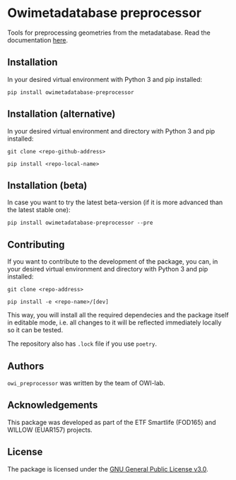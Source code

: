 # Owimetadatabase preprocessor

Tools for preprocessing geometries from the metadatabase. Read the documentation [here](https://owi-lab.github.io/owimetadatabase-preprocessor/).

## Installation

In your desired virtual environment with Python 3 and pip installed:

``pip install owimetadatabase-preprocessor``

## Installation (alternative)

In your desired virtual environment and directory with Python 3 and pip installed:

``git clone <repo-github-address>``

``pip install <repo-local-name>``

## Installation (beta)

In case you want to try the latest beta-version (if it is more advanced than the latest stable one):

``pip install owimetadatabase-preprocessor --pre``

## Contributing

If you want to contribute to the development of the package, you can, in your desired virtual environment and directory with Python 3 and pip installed:

``git clone <repo-address>``

``pip install -e <repo-name>/[dev]``

This way, you will install all the required dependecies and the package itself in editable mode, i.e. all changes to it will be reflected immediately locally so it can be tested.

The repository also has ``.lock`` file if you use ``poetry``.

## Authors

`owi_preprocessor` was written by the team of OWI-lab.

## Acknowledgements

This package was developed as part of the ETF Smartlife (FOD165) and WILLOW (EUAR157) projects.

## License

The package is licensed under the [GNU General Public License v3.0](https://www.gnu.org/licenses/gpl-3.0.en.html).